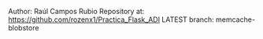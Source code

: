 Author: Raúl Campos Rubio
Repository at: https://github.com/rozenx1/Practica_Flask_ADI
LATEST branch: memcache-blobstore 
